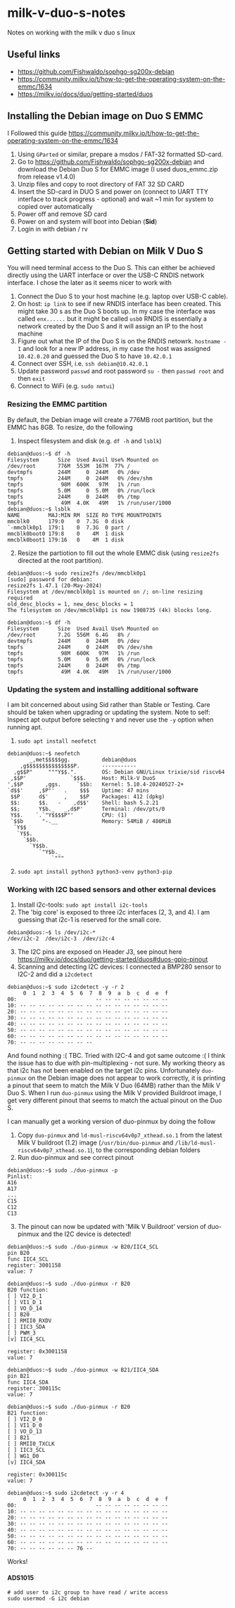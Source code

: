 # milk-v-duo-s-notes
Notes on working with the milk v duo s linux

## Useful links
- https://github.com/Fishwaldo/sophgo-sg200x-debian
- https://community.milkv.io/t/how-to-get-the-operating-system-on-the-emmc/1634
- https://milkv.io/docs/duo/getting-started/duos


## Installing the Debian image on Duo S EMMC
I Followed this guide https://community.milkv.io/t/how-to-get-the-operating-system-on-the-emmc/1634

1. Using `GParted` or similar, prepare a msdos / FAT-32 formatted SD-card.
2. Go to https://github.com/Fishwaldo/sophgo-sg200x-debian and download the Debian Duo S for EMMC image (I used duos_emmc.zip from release v1.4.0)
3. Unzip files and copy to root directory of FAT 32 SD CARD
4. Insert the SD-card in DUO S and power on (connect to UART TTY interface to track progress - optional) and wait ~1 min for system to copied over automatically
5. Power off and remove SD card
6. Power on and system will boot into Debian (**Sid**)
7. Login in with debian / rv

## Getting started with Debian on Milk V Duo S
You will need terminal access to the Duo S. This can either be achieved directly using the UART interface or over the USB-C RNDIS network interface. I chose the later as it seems nicer to work with
1. Connect the Duo S to your host machine (e.g. laptop over USB-C cable).
2. On host: ``ip link`` to see if new RNDIS interface has been created. This might take 30 s as the Duo S boots up. In my case the interface was called `enx......` but it might be called `usb0`
RNDIS is essentially a network created by the Duo S and it will assign an IP to the host machine
3. Figure out what the IP of the Duo S is on the RNDIS netowrk. `hostname -I` and look for a new IP address, in my case the host was assigned `10.42.0.20` and guessed the Duo S to have `10.42.0.1`
4. Connect over SSH, i.e. `ssh debian@10.42.0.1`
5. Update password `passwd` and root password `su -` then `passwd root` and then `exit`
6. Connect to WiFi (e.g. `sudo nmtui`)

### Resizing the EMMC partition
By default, the Debian image will create a 776MB root partition, but the EMMC has 8GB. To resize, do the following
1. Inspect filesystem and disk (e.g. `df -h` and `lsblk`)
```
debian@duos:~$ df -h
Filesystem      Size  Used Avail Use% Mounted on
/dev/root       776M  553M  167M  77% /
devtmpfs        244M     0  244M   0% /dev
tmpfs           244M     0  244M   0% /dev/shm
tmpfs            98M  600K   97M   1% /run
tmpfs           5.0M     0  5.0M   0% /run/lock
tmpfs           244M     0  244M   0% /tmp
tmpfs            49M  4.0K   49M   1% /run/user/1000
debian@duos:~$ lsblk 
NAME         MAJ:MIN RM  SIZE RO TYPE MOUNTPOINTS
mmcblk0      179:0    0  7.3G  0 disk 
`-mmcblk0p1  179:1    0  7.3G  0 part /
mmcblk0boot0 179:8    0    4M  1 disk 
mmcblk0boot1 179:16   0    4M  1 disk
```
2. Resize the partiotion to fill out the whole EMMC disk (using `resize2fs` directed at the root partition).
```
debian@duos:~$ sudo resize2fs /dev/mmcblk0p1 
[sudo] password for debian: 
resize2fs 1.47.1 (20-May-2024)
Filesystem at /dev/mmcblk0p1 is mounted on /; on-line resizing required
old_desc_blocks = 1, new_desc_blocks = 1
The filesystem on /dev/mmcblk0p1 is now 1908735 (4k) blocks long.

debian@duos:~$ df -h
Filesystem      Size  Used Avail Use% Mounted on
/dev/root       7.2G  556M  6.4G   8% /
devtmpfs        244M     0  244M   0% /dev
tmpfs           244M     0  244M   0% /dev/shm
tmpfs            98M  600K   97M   1% /run
tmpfs           5.0M     0  5.0M   0% /run/lock
tmpfs           244M     0  244M   0% /tmp
tmpfs            49M  4.0K   49M   1% /run/user/1000
```

### Updating the system and installing additional software

I am bit concerned about using Sid rather than Stable or Testing. Care should be taken when upgrading or updating the system. Note to self: Inspect apt output before selecting `Y` and never use the `-y` option when running apt.

1. `sudo apt install neofetct`
```
debian@duos:~$ neofetch 
       _,met$$$$$gg.          debian@duos 
    ,g$$$$$$$$$$$$$$$P.       ----------- 
  ,g$$P"     """Y$$.".        OS: Debian GNU/Linux trixie/sid riscv64 
 ,$$P'              `$$$.     Host: Milk-V DuoS 
',$$P       ,ggs.     `$$b:   Kernel: 5.10.4-20240527-2+ 
`d$$'     ,$P"'   .    $$$    Uptime: 47 mins 
 $$P      d$'     ,    $$P    Packages: 412 (dpkg) 
 $$:      $$.   -    ,d$$'    Shell: bash 5.2.21 
 $$;      Y$b._   _,d$P'      Terminal: /dev/pts/0 
 Y$$.    `.`"Y$$$$P"'         CPU: (1) 
 `$$b      "-.__              Memory: 54MiB / 486MiB 
  `Y$$
   `Y$$.                                              
     `$$b.                                            
       `Y$$b.
          `"Y$b._
              `"""
```
2. `sudo apt install python3 python3-venv python3-pip`

### Working with I2C based sensors and other external devices

1. Install i2c-tools: `sudo apt install i2c-tools`
2. The 'big core' is exposed to three i2c interfaces (2, 3, and 4). I am guessing that i2c-1 is reserved for the small core.
```
debian@duos:~$ ls /dev/i2c-*
/dev/i2c-2  /dev/i2c-3	/dev/i2c-4
```
3. The I2C pins are exposed on Header J3, see pinout here https://milkv.io/docs/duo/getting-started/duos#duos-gpio-pinout
4. Scanning and detecting I2C devices: I connected a BMP280 sensor to I2C-2 and did a `i2cdetect`
```
debian@duos:~$ sudo i2cdetect -y -r 2
     0  1  2  3  4  5  6  7  8  9  a  b  c  d  e  f
00:                         -- -- -- -- -- -- -- -- 
10: -- -- -- -- -- -- -- -- -- -- -- -- -- -- -- -- 
20: -- -- -- -- -- -- -- -- -- -- -- -- -- -- -- -- 
30: -- -- -- -- -- -- -- -- -- -- -- -- -- -- -- -- 
40: -- -- -- -- -- -- -- -- -- -- -- -- -- -- -- -- 
50: -- -- -- -- -- -- -- -- -- -- -- -- -- -- -- -- 
60: -- -- -- -- -- -- -- -- -- -- -- -- -- -- -- -- 
70: -- -- -- -- -- -- -- --
```
And found nothing :( TBC. Tried with I2C-4 and got same outcome :(
I think the issue has to due with pin-multiplexing - not sure. My working theory as that i2c has not been enabled on the target i2c pins. Unfortunately `duo-pinmux` on the Debian image does not appear to work correctly, it is printing a pinout that seem to match the Milk V Duo (64MB) rather than the Milk V Duo S. When I run `duo-pinmux` using the Milk V provided Buildroot image, I get very different pinout that seems to match the actual pinout on the Duo S.

I can manually get a working version of duo-pinmux by doing the follow

1. Copy `duo-pinmux` and `ld-musl-riscv64v0p7_xthead.so.1` from the latest Milk V buildroot (1.2) image (`/usr/bin/duo-pinmux` and `/lib/ld-musl-riscv64v0p7_xthead.so.1`), to the corresponding debian folders
2. Run duo-pinmux and see correct pinout
```
debian@duos:~$ sudo ./duo-pinmux -p
Pinlist:
A16
A17
...
C15
C12
C13
```
3. The pinout can now be updated with 'Milk V Buildroot' version of duo-pinmux and the I2C device is detected!
```
debian@duos:~$ sudo ./duo-pinmux -w B20/IIC4_SCL
pin B20
func IIC4_SCL
register: 3001158
value: 7

debian@duos:~$ sudo ./duo-pinmux -r B20
B20 function:
[ ] VI2_D_1
[ ] VI1_D_1
[ ] VO_D_14
[ ] B20
[ ] RMII0_RXDV
[ ] IIC3_SDA
[ ] PWM_3
[v] IIC4_SCL

register: 0x3001158
value: 7

debian@duos:~$ sudo ./duo-pinmux -w B21/IIC4_SDA
pin B21
func IIC4_SDA
register: 300115c
value: 7

debian@duos:~$ sudo ./duo-pinmux -r B20
B21 function:
[ ] VI2_D_0
[ ] VI1_D_0
[ ] VO_D_13
[ ] B21
[ ] RMII0_TXCLK
[ ] IIC3_SCL
[ ] WG1_D0
[v] IIC4_SDA

register: 0x300115c
value: 7

debian@duos:~$ sudo i2cdetect -y -r 4
     0  1  2  3  4  5  6  7  8  9  a  b  c  d  e  f
00:                         -- -- -- -- -- -- -- -- 
10: -- -- -- -- -- -- -- -- -- -- -- -- -- -- -- -- 
20: -- -- -- -- -- -- -- -- -- -- -- -- -- -- -- -- 
30: -- -- -- -- -- -- -- -- -- -- -- -- -- -- -- -- 
40: -- -- -- -- -- -- -- -- -- -- -- -- -- -- -- -- 
50: -- -- -- -- -- -- -- -- -- -- -- -- -- -- -- -- 
60: -- -- -- -- -- -- -- -- -- -- -- -- -- -- -- -- 
70: -- -- -- -- -- -- 76 --
```
Works!

#### ADS1015

```
# add user to i2c group to have read / write access
sudo usermod -G i2c debian
```
